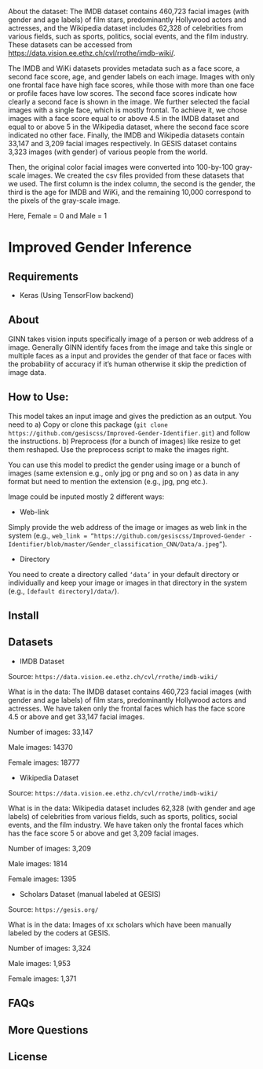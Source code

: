 About the dataset: The IMDB dataset contains 460,723 facial images (with gender and age labels) of film stars, predominantly Hollywood actors and actresses, and the Wikipedia dataset includes 62,328 of celebrities from various fields, such as sports, politics, social events, and the film industry. These datasets can be accessed from https://data.vision.ee.ethz.ch/cvl/rrothe/imdb-wiki/.


The IMDB and WiKi datasets provides metadata such as a face score, a second face score, age, and gender labels on each image. Images with only one frontal face have high face scores, while those with more than one face or profile faces have low scores. The second face scores indicate how clearly a second face is shown in the image. We further selected the facial images with a single face, which is mostly frontal. To achieve it, we chose images with a face score equal to or above 4.5 in the IMDB dataset and equal to or above 5 in the Wikipedia dataset, where the second face score indicated no other face. Finally, the IMDB and Wikipedia datasets contain 33,147 and 3,209 facial images respectively. In GESIS dataset contains 3,323 images (with gender) of various people from the world. 

Then, the original color facial images were converted into 100-by-100 gray-scale images. We created the csv files provided from these datasets that we used. The first column is the index column, the second is the gender, the third is the age for IMDB and WiKi, and the remaining 10,000 correspond to the pixels of the gray-scale image. 

Here, Female = 0
and   Male   = 1


# Improved Gender Inference



## Requirements

* Keras (Using TensorFlow backend)

## About

GINN takes vision inputs specifically image of a person or web address of a image. Generally GINN identify faces from the image and take this single or multiple faces as a input and provides the gender of that face or faces with the probability of accuracy if it’s human otherwise it skip the prediction of image data.


## How to Use: 

This model takes an input image and gives the prediction as an output. You need to 
        a) Copy or clone this package (```git clone https://github.com/gesiscss/Improved-Gender-Identifier.git```) and follow the instructions.
        b) Preprocess (for a bunch of images) like resize to get them reshaped. Use the preprocess script to make the images right.


You can use this model to predict the gender using image or a bunch of images (same extension e.g., only jpg or png and so on ) as data in any format but need to mention the extension (e.g., jpg, png etc.). 

Image could be inputed mostly 2 different ways:

   * Web-link

   Simply provide the web address of the image or images as web link in the system (e.g., ```web_link = “https://github.com/gesiscss/Improved-Gender -Identifier/blob/master/Gender_classification_CNN/Data/a.jpeg”```).
   
   * Directory


   You need to create a directory called ```‘data’``` in your default directory or individually and keep your image or images in that directory in the system (e.g., ```[default directory]/data/```).


## Install





## Datasets


* IMDB Dataset


Source: ```https://data.vision.ee.ethz.ch/cvl/rrothe/imdb-wiki/```

What is in the data: The IMDB dataset contains 460,723 facial images (with gender and age labels) of film stars, predominantly Hollywood actors and actresses. We have taken only the frontal faces which has the face score 4.5 or above and get 33,147 facial images.

Number of images:  33,147

Male images: 14370

Female images: 18777


* Wikipedia Dataset


Source: ```https://data.vision.ee.ethz.ch/cvl/rrothe/imdb-wiki/```

What is in the data: Wikipedia dataset includes 62,328 (with gender and age labels) of celebrities from various fields, such as sports, politics, social events, and the film industry. We have taken only the frontal faces which has the face score 5 or above and get 3,209 facial images.

Number of images: 3,209

Male images: 1814

Female images: 1395


* Scholars Dataset (manual labeled at GESIS)


Source: ```https://gesis.org/```

What is in the data: Images of xx scholars which have been manually labeled by the coders at GESIS. 

Number of images: 3,324

Male images: 1,953

Female images: 1,371


## FAQs

## More Questions

## License


